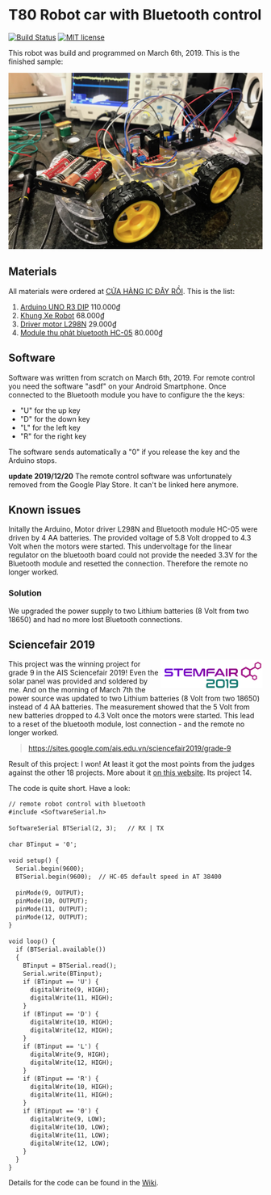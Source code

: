 # T80 Robot car with Bluetooth control

[![Build Status](https://travis-ci.com/kreier/T80.svg?branch=master)](https://travis-ci.com/kreier/T80)
[![MIT license](https://img.shields.io/github/license/kreier/T80?color=brightgreen)](http://opensource.org/licenses/MIT)

This robot was build and programmed on March 6th, 2019. This is the finished sample:

![Robot](robotcar.jpg)

## Materials

All materials were ordered at [CỬA HÀNG IC ĐÂY RỒI](https://icdayroi.com/). This is the list:

1. [Arduino UNO R3 DIP](https://icdayroi.com/arduino-uno-r3-dip) 110.000₫
2. [Khung Xe Robot](https://icdayroi.com/khung-xe-robot) 68.000₫
3. [Driver motor L298N](https://icdayroi.com/driver-motor-l298n) 29.000₫
4. [Module thu phát bluetooth HC-05](https://icdayroi.com/module-thu-phat-bluetooth-hc-05) 80.000₫

## Software

Software was written from scratch on March 6th, 2019. For remote control you need the software "asdf" on your Android Smartphone. Once connected to the Bluetooth module you have to configure the the keys:
- "U" for the up key
- "D" for the down key
- "L" for the left key
- "R" for the right key

The software sends automatically a "0" if you release the key and the Arduino stops.

**update 2019/12/20** The remote control software was unfortunately removed from the Google Play Store. It can't be linked here anymore.

## Known issues

Initally the Arduino, Motor driver L298N and Bluetooth module HC-05 were driven by 4 AA batteries. The provided voltage of 5.8 Volt dropped to 4.3 Volt when the motors were started. This undervoltage for the linear regulator on the bluetooth board could not provide the needed 3.3V for the Bluetooth module and resetted the connection. Therefore the remote no longer worked.

### Solution

We upgraded the power supply to two Lithium batteries (8 Volt from two 18650) and had no more lost Bluetooth connections.

## Sciencefair 2019
<img src="sciencefair2019.png" align="right" width="40%">

This project was the winning project for grade 9 in the AIS Sciencefair 2019! Even the solar panel was provided and soldered by me. And on the morning of March 7th the power source was updated to two Lithium batteries (8 Volt from two 18650) instead of 4 AA batteries. The measurement showed that the 5 Volt from new batteries dropped to 4.3 Volt once the motors were started. This lead to a reset of the bluetooth module, lost connection - and the remote no longer worked.

> https://sites.google.com/ais.edu.vn/sciencefair2019/grade-9

Result of this project: I won! At least it got the most points from the judges against the other 18 projects. More about it [on this website](https://sites.google.com/ais.edu.vn/sciencefair2019/grade-9). Its project 14.

The code is quite short. Have a look:

```
// remote robot control with bluetooth
#include <SoftwareSerial.h>

SoftwareSerial BTSerial(2, 3);   // RX | TX

char BTinput = '0';

void setup() {
  Serial.begin(9600);
  BTSerial.begin(9600);  // HC-05 default speed in AT 38400
  
  pinMode(9, OUTPUT);
  pinMode(10, OUTPUT);
  pinMode(11, OUTPUT);
  pinMode(12, OUTPUT);
}

void loop() {
  if (BTSerial.available()) 
  {
    BTinput = BTSerial.read();
    Serial.write(BTinput);
    if (BTinput == 'U') {
      digitalWrite(9, HIGH);
      digitalWrite(11, HIGH);
    }
    if (BTinput == 'D') {
      digitalWrite(10, HIGH);
      digitalWrite(12, HIGH);
    }
    if (BTinput == 'L') {
      digitalWrite(9, HIGH);
      digitalWrite(12, HIGH);
    }
    if (BTinput == 'R') {
      digitalWrite(10, HIGH);
      digitalWrite(11, HIGH);
    }
    if (BTinput == '0') {
      digitalWrite(9, LOW);
      digitalWrite(10, LOW);
      digitalWrite(11, LOW);
      digitalWrite(12, LOW);
    }
  }
}
```

Details for the code can be found in the [Wiki](https://github.com/kreier/T80/wiki). 

